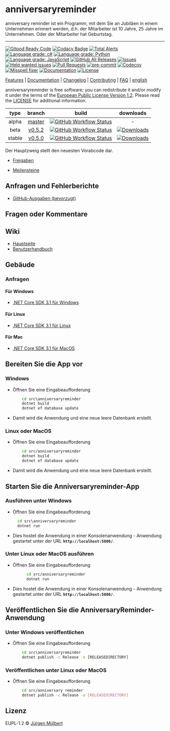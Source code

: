 # anniversaryreminder

anniversary reminder ist ein Programm, mit dem Sie an Jubiläen in einem Unternehmen erinnert werden, d.h. der Mitarbeiter ist 10 Jahre, 25 Jahre im Unternehmen. Oder der Mitarbeiter hat Geburtstag.

---

[![Gitpod Ready Code][gitpod-shield]][gitpod-url]
[![Codacy Badge][codacy-shield]][codacy-url]
[![Total Alerts][lgtm-alerts-shield]][lgtm-alerts-url]
[![Language grade: c#][lgtm-csharp-shield]][lgtm-csharp-url]
[![Language grade: Python][lgtm-python-shield]][lgtm-python-url]
[![Language grade: JavaScript][lgtm-js-shield]][lgtm-js-url]
[![GitHub All Releases][downloads_all-shield]][downloads_all-url]
[![Issues][issues-shield]][issues-url]
[![Help wanted issues][help-issues-shield]][help-issues-url]
[![Pull Requests][pr-shield]][pr-url] [![pre-commit][pre-commit-shield]][pre-commit-url]
[![Codecov][codecov-shield]][codecov-url]
[![Misspell fixer][misspell_fixer-shield]][misspell_fixer-url]
[![Documentation][documentation-shield]][documentation-url]
[![License][license-shield]][license-url]

[Features](https://github.com/jmuelbert/anniversaryreminder) | [Documentation](https://jmuelbert.github.io/anniversaryreminder/) | [Changelog](CHANGELOG.md) | [Contributing](CONTRIBUTING.md) | [FAQ](https://github.com/jmuelbert/anniversaryreminder/wiki/FAQ) | [english](README.md)


anniversaryreminder is free software; you can redistribute it and/or modify it under the terms
of the [European Public License Version 1.2](https://joinup.ec.europa.eu/page/eupl-text-11-12).
Please read the [LICENSE](https://github.com/jmuelbert/anniversaryreminder/blob/master/LICENSE.EUPL-1_2.txt) for additional information.

 |  type  |                                 branch                                 |                                                                                                                   build                                                                                                                    |                                                                                downloads                                                                                 |
 | :----: | :--------------------------------------------------------------------: | :----------------------------------------------------------------------------------------------------------------------------------------------------------------------------------------------------------------------------------------: | :----------------------------------------------------------------------------------------------------------------------------------------------------------------------: |
 | alpha  | [master](https://github.com/jmuelbert/anniversaryreminder/tree/master) | [![GitHub Workflow Status](https://github.com/jmuelbert/anniversaryreminder/workflows/CI:%20Build%20Test/badge.svg?branch=master&event=push)](https://github.com/jmuelbert/anniversaryreminder/actions?query=event%3Apush+branch%3Amaster) |                                                                                    -                                                                                     |
 |  beta  | [v0.5.2](https://github.com/jmuelbert/anniversaryreminder/tree/v0.0.0) | [![GitHub Workflow Status](https://github.com/jmuelbert/anniversaryreminder/workflows/CI:%20Build%20Test/badge.svg?branch=v0.0.0&event=push)](https://github.com/jmuelbert/anniversaryreminder/actions?query=event%3Apush+branch%3Av0.0.0) | [![Downloads](https://img.shields.io/github/downloads/jmuelbert/anniversaryreminder/v0.0.0/total)](https://github.com/jmuelbert/anniversaryreminder/releases/tag/v0.0.0) |
 | stable | [v0.5.0](https://github.com/jmuelbert/anniversaryreminder/tree/v0.0.0) | [![GitHub Workflow Status](https://github.com/jmuelbert/anniversaryreminder/workflows/CI:%20Build%20Test/badge.svg?branch=v0.0.0&event=push)](https://github.com/jmuelbert/anniversaryreminder/actions?query=event%3Apush+branch%3v0.0.0)  | [![Downloads](https://img.shields.io/github/downloads/jmuelbert/anniversaryreminder/v0.0.0/total)](https://github.com/jmuelbert/anniversaryreminder/releases/tag/v0.0.0) |

Der Hauptzweig stellt den neuesten Vorabcode dar.

- [Freigaben](https://github.com/jmuelbert/anniversaryreminder/releases)

- [Meilensteine](https://github.com/jmuelbert/anniversaryreminder/milestones)

## Anfragen und Fehlerberichte

- [GitHub-Ausgaben (bevorzugt)](https://github.com/jmuelbert/anniversaryreminder/issues)

## Fragen oder Kommentare

## Wiki

- [Hauptseite](https://github.com/jmuelbert/anniversaryreminder/wiki)
- [Benutzerhandbuch](http://jmuelbert.github.io/anniversaryreminder/)

## Gebäude

### Anfragen

#### Für Windows

- [.NET Core SDK 3.1 für Windows](https://www.microsoft.com/net/download/windows)

#### Für Linux

- [.NET Core SDK 3.1 für Linux](https://www.microsoft.com/net/download/linux)

#### Für Mac

- [.NET Core SDK 3.1 für MacOS](https://www.microsoft.com/net/download/macos)

## Bereiten Sie die App vor

### Windows

- Öffnen Sie eine Eingabeaufforderung

    ```cmd
        cd src\anniversaryreminder
        dotnet build
        dotnet ef database update
    ```

- Damit wird die Anwendung und eine neue leere Datenbank erstellt.

### Linux oder MacOS

- Öffnen Sie eine Eingabeaufforderung

    ```bash
        cd src/anniversaryreminder
        dotnet build
        dotnet ef database update
    ```

- Damit wird die Anwendung und eine neue leere Datenbank erstellt.

## Starten Sie die Anniversaryreminder-App

### Ausführen unter Windows

- Öffnen Sie eine Eingabeaufforderung

  ```cmd
    cd src\anniversaryreminder
    dotnet run
  ```

- Dies hostet die Anwendung in einer Konsolenanwendung - Anwendung gestartet unter der URL **`http://localhost:5000/`**.

### Unter Linux oder MacOS ausführen

- Öffnen Sie eine Eingabeaufforderung

  ```bash
        cd src/anniversaryreminder
        dotnet run
  ```

- Dies hostet die Anwendung in einer Konsolenanwendung - Anwendung gestartet unter der URL **`http://localhost:5000/`**.

## Veröffentlichen Sie die AnniversaryReminder-Anwendung

### Unter Windows veröffentlichen

- Öffnen Sie eine Eingabeaufforderung

    ```cmd
        cd src\anniversaryreminder
        dotnet publish -c Release -o [RELEASEDIRECTORY]
    ```

### Veröffentlichen unter Linux oder MacOS

- Öffnen Sie eine Eingabeaufforderung

    ```bash
        cd src/anniversary reminder
        dotnet publish -c Release -o [RELEASEDIRECTORY]
    ```

## Lizenz

EUPL-1.2 © [Jürgen Mülbert](https:/github.com/jmuelbert/anniversaryreminder/)

<!-- MARKDOWN LINKS & IMAGES -->
<!-- https://www.markdownguide.org/basic-syntax/#reference-style-links -->

[contributors-shield]: https://img.shields.io/github/contributors/jmuelbert/anniversaryreminder
[contributors-url]: https://github.com/jmuelbert/anniversaryreminder/graphs/contributors
[forks-shield]: https://img.shields.io/github/forks/jmuelbert/anniversaryreminder
[forks-url]: https://github.com/jmuelbert/anniversaryreminder/network/members
[issues-shield]: https://img.shields.io/github/issues-raw/jmuelbert/anniversaryreminder
[issues-url]: https://github.com//jmuelbert/anniversaryreminder/issues
[license-shield]: https://img.shields.io/badge/license-EUPL-blue.svg
[license-url]: https://github.com/jmuelbert/anniversaryreminder/blob/master/LICENSE
[product-screenshot]: images/doc/images/Logo_template.png
[build-shield]:
    https://img.shields.io/github/workflow/status/jmuelbert/anniversaryreminder/Build/release
[build-url]: https://github.com/jmuelbert/anniversaryreminder/workflows/Build
[gitpod-shield]: https://img.shields.io/badge/Gitpod-Ready--to--Code-blue?logo=gitpod
[gitpod-url]: https://gitpod.io/#https://github.com/jmuelbert/anniversaryreminder
[codacy-shield]:
    https://api.codacy.com/project/badge/Grade/c63d1cf887384176977da4e7ba43495e
[codacy-url]:
    https://app.codacy.com/manual/jmuelbert/anniversaryreminder?utm_source=github.com&utm_medium=referral&utm_content=jmuelbert/anniversaryreminder&utm_campaign=Badge_Grade_Dashboard
[downloads_all-shield]:
    https://img.shields.io/github/downloads/jmuelbert/anniversaryreminder/total?label=downloads%40all
[downloads_all-url]: https://github.com/jmuelbert/anniversaryreminder/releases
[pre-commit-shield]:
    https://img.shields.io/badge/pre--commit-enabled-brightgreen?logo=pre-commit&logoColor=white
[pre-commit-url]: https://github.com/pre-commit/pre-commit
[misspell_fixer-shield]:
    https://github.com/jmuelbert/anniversaryreminder/workflows/Misspell%20fixer/badge.svg
[misspell_fixer-url]: https://github.com/marketplace/actions/misspell-fixer-action
[help-issues-shield]:
    https://img.shields.io/github/issues/jmuelbert/anniversaryreminder/help%20wanted
[help-issues-url]:
    https://github.com/jmuelbert/anniversaryreminder/issues?q=is%3Aissue+is%3Aopen+label%3A%22help+wanted%22
[documentation-shield]: https://img.shields.io/badge/Documentation-latest-blue.svg
[documentation-url]: https://jmuelbert.github.io/anniversaryreminder
[lgtm-alerts-shield]: https://img.shields.io/lgtm/alerts/g/jmuelbert/anniversaryreminder.svg?logo=lgtm&logoWidth=18
[lgtm-alerts-url]: https://lgtm.com/projects/g/jmuelbert/anniversaryreminder/alerts/
[lgtm-csharp-shield]:
    https://img.shields.io/lgtm/grade/csharp/g/jmuelbert/anniversaryreminder.svg?logo=lgtm&logoWidth=18
[lgtm-csharp-url]: https://lgtm.com/projects/g/jmuelbert/anniversaryreminder/context:csharp
[lgtm-python-shield]: https://img.shields.io/lgtm/grade/python/g/jmuelbert/anniversaryreminder.svg?logo=lgtm&logoWidth=18
[lgtm-python-url]: https://lgtm.com/projects/g/jmuelbert/anniversaryreminder/context:python
[lgtm-js-shield]: https://img.shields.io/lgtm/grade/javascript/g/jmuelbert/anniversaryreminder.svg?logo=lgtm&logoWidth=18
[lgtm-js-url]: https://lgtm.com/projects/g/jmuelbert/anniversaryreminder/context:javascript
[cdash-shield]: https://img.shields.io/badge/CDash-Access-blue.svg
[cdash-url]: http://my.cdash.org/index.php?project=anniversaryreminder
[pr-shield]: https://img.shields.io/github/issues-pr-raw/jmuelbert/anniversaryreminder.svg
[pr-url]: https://github.com/jmuelbert/anniversaryreminder/pulls
[codecov-shield]: https://codecov.io/gh/jmuelbert/anniversaryreminder/branch/master/graph/badge.svg
[codecov-url]: https://codecov.io/gh/jmuelbert/anniversaryreminder
